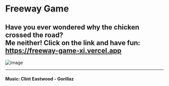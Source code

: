 # Freeway Game
Have you ever wondered why the chicken crossed the road?
<br>
Me neither! Click on the link and have fun:
<br>
https://freeway-game-xi.vercel.app
<br>
---


![image](https://github.com/jpgercc/freeway-game/assets/115590969/19f30229-2103-4ff1-b303-575dc166cf91)


---
<h4>
  Music:
  Clint Eastwood - Gorillaz 
</h4>

